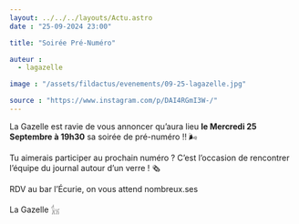 ```yaml
---
layout: ../../../layouts/Actu.astro
date : "25-09-2024 23:00"

title: "Soirée Pré-Numéro"

auteur :
  - lagazelle

image : "/assets/fildactus/evenements/09-25-lagazelle.jpg"

source : "https://www.instagram.com/p/DAI4RGmI3W-/"
---
```


La Gazelle est ravie de vous annoncer qu’aura lieu __le Mercredi 25 Septembre à 19h30__ sa soirée de pré-numéro !! 🌬️

Tu aimerais participer au prochain numéro ? C’est l’occasion de rencontrer l’équipe du journal autour d’un verre ! 🗞️

RDV au bar l’Écurie, on vous attend nombreux.ses

La Gazelle 𓃴